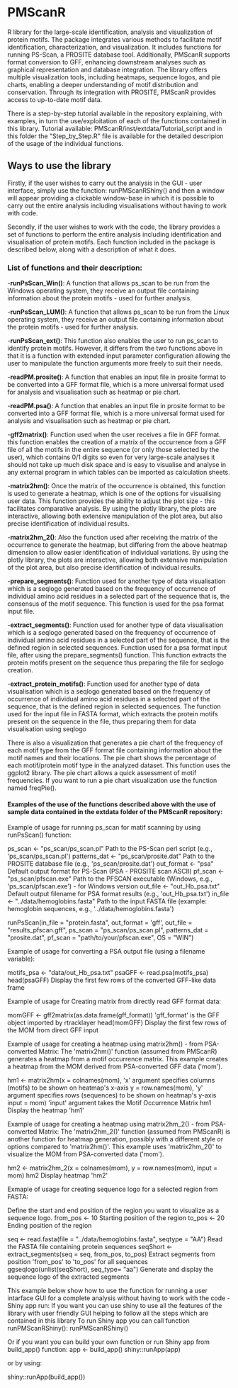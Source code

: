 # PMScanR
R library for the large-scale identification, analysis and visualization of protein motifs. 
The package integrates various methods to facilitate motif identification, characterization, and visualization. It includes functions for running PS-Scan, a PROSITE database tool. Additionally, PMScanR supports format conversion to GFF, enhancing downstream analyses such as graphical representation and database integration. The library offers multiple visualization tools, including heatmaps, sequence logos, and pie charts, enabling a deeper understanding of motif distribution and conservation. Through its integration with PROSITE, PMScanR provides access to up-to-date motif data.

There is a step-by-step tutorial available in the repository explaining, with examples, in turn the use/exploitation of each of the functions contained in this library. Tutorial available: PMScanR/inst/extdata/Tutorial_script and in this folder the "Step_by_Step.R" file is available for the detailed descripion of the usage of the individual functions.

## Ways to use the library
Firstly, if the user wishes to carry out the analysis in the GUI - user interface, simply use the function: runPMScanRShiny() and then a window will appear providing a clickable window-base in which it is possible to carry out the entire analysis including visualisations without having to work with code.

Secondly, if the user wishes to work with the code, the library provides a set of functions to perform the entire analysis including identification and visualisation of protein motifs. Each function included in the package is described below, along with a description of what it does.

### List of functions and their description:
-**runPsScan_Win()**: A function that allows ps_scan to be run from the Windows operating system, they receive an output file containing information about the protein motifs - used for further analysis.

-**runPsScan_LUM()**: A function that allows ps_scan to be run from the Linux operating system, they receive an output file containing information about the protein motifs - used for further analysis.

-**runPsScan_ext()**: This function also enables the user to run ps_scan to identify protein motifs. However, it differs from the two functions above in that it is a function with extended input parameter configuration allowing the user to manipulate the function arguments more freely to suit their needs.

-**readPM.prosite()**: A function that enables an input file in prosite format to be converted into a GFF format file, which is a more universal format used for analysis and visualisation such as heatmap or pie chart.

-**readPM.psa()**: A function that enables an input file in prosite format to be converted into a GFF format file, which is a more universal format used for analysis and visualisation such as heatmap or pie chart.

-**gff2matrix()**: Function used when the user receives a file in GFF format. this function enables the creation of a matrix of the occurrence from a GFF file of all the motifs in the entire sequence (or only those selected by the user), which contains 0/1 digits so even for very large-scale analyses it should not take up much disk space and is easy to visualise and analyse in any external program in which tables can be imported as calculation sheets.

-**matrix2hm()**: Once the matrix of the occurrence is obtained, this function is used to generate a heatmap, which is one of the options for visualising user data. This function provides the ability to adjust the plot size - this facilitates comparative analysis. By using the plotly library, the plots are interactive, allowing both extensive manipulation of the plot area, but also precise identification of individual results.

-**matrix2hm_2()**: Also the function used after receiving the matrix of the occurrence to generate the heatmap, but differing from the above heatmap dimension to allow easier identification of individual variations. By using the plotly library, the plots are interactive, allowing both extensive manipulation of the plot area, but also precise identification of individual results.

-**prepare_segments()**: Function used for another type of data visualisation which is a seqlogo generated based on the frequency of occurrence of individual amino acid residues in a selected part of the sequence that is, the consensus of the motif sequence. This function is used for the psa format input file.

-**extract_segments()**: Function used for another type of data visualisation which is a seqlogo generated based on the frequency of occurrence of individual amino acid residues in a selected part of the sequence, that is the defined region in selected sequences. Function used for a psa format input file, after using the prepare_segments() function. This function extracts the protein motifs present on the sequence thus preparing the file for seqlogo creation.

-**extract_protein_motifs()**: Function used for another type of data visualisation which is a seqlogo generated based on the frequency of occurrence of individual amino acid residues in a selected part of the sequence, that is the defined region in selected sequences. The function used for the input file in FASTA format, which extracts the protein motifs present on the sequence in the file, thus preparing them for data visualisation using seqlogo

There is also a visualization that generates a pie chart of the frequency of each motif type from the GFF format file containing information about the motif names and their locations. The pie chart shows the percentage of each motif/protein motif type in the analyzed dataset. This function uses the ggplot2 library. The pie chart allows a quick assessment of motif frequencies. If you want to run a pie chart visualization use the function named freqPie().

#### Examples of the use of the functions described above with the use of sample data contained in the extdata folder of the PMScanR repository:
Example of usage for running ps_scan for matif scanning by using runPsScan() function:

ps_scan <- "ps_scan/ps_scan.pl"        Path to the PS-Scan perl script (e.g., 'ps_scan/ps_scan.pl')
patterns_dat <- "ps_scan/prosite.dat"   Path to the PROSITE database file (e.g., 'ps_scan/prosite.dat')
out_format <- "psa"                    Default output format for PS-Scan (PSA - PROSITE scan ASCII)
pf_scan <- "ps_scan/pfscan.exe"         Path to the PFSCAN executable (Windows, e.g., 'ps_scan/pfscan.exe') - for Windows version
out_file <- "out_Hb_psa.txt"           Default output filename for PSA format results (e.g., 'out_Hb_psa.txt')
in_file <- "../data/hemoglobins.fasta"  Path to the input FASTA file (example: hemoglobin sequences, e.g., '../data/hemoglobins.fasta')

runPsScan(in_file = "protein.fasta", out_format = 'gff', out_file = "results_pfscan.gff",
          ps_scan = "ps_scan/ps_scan.pl", patterns_dat = "prosite.dat",
          pf_scan = "path/to/your/pfscan.exe", OS = "WIN")

Example of usage for converting a PSA output file (using a filename variable):

motifs_psa <- "data/out_Hb_psa.txt"
psaGFF <- read.psa(motifs_psa)
head(psaGFF)  Display the first few rows of the converted GFF-like data frame

Example of usage for Creating matrix from directly read GFF format data:

momGFF <- gff2matrix(as.data.frame(gff_format)) 'gff_format' is the GFF object imported by rtracklayer
head(momGFF) Display the first few rows of the MOM from direct GFF input

Example of usage for creating a heatmap using matrix2hm() - from PSA-converted Matrix:
The 'matrix2hm()' function (assumed from PMScanR) generates a heatmap from a motif occurrence matrix. This example creates a heatmap from the MOM derived from PSA-converted GFF data ('mom').

hm1 <- matrix2hm(x = colnames(mom),   'x' argument specifies columns (motifs) to be shown on heatmap's x-axis
                 y = row.names(mom),    'y' argument specifies rows (sequences) to be shown on heatmap's y-axis
                 input = mom)           'input' argument takes the Motif Occurrence Matrix
hm1  Display the heatmap 'hm1'

Example of usage for creating a heatmap using matrix2hm_2() - from PSA-converted Matrix:
The 'matrix2hm_2()' function (assumed from PMScanR) is another function for heatmap generation, possibly with a different style or options compared to 'matrix2hm()'. This example uses 'matrix2hm_2()' to visualize the MOM from PSA-converted data ('mom').

hm2 <- matrix2hm_2(x = colnames(mom),
                   y = row.names(mom),
                   input = mom)
hm2 Display heatmap 'hm2'

Exmaple of usage for creating sequence logo for a selected region from FASTA:

Define the start and end position of the region you want to visualize as a sequence logo.
from_pos <- 10  Starting position of the region
to_pos <- 20    Ending position of the region

seq <- read.fasta(file = "../data/hemoglobins.fasta", seqtype = "AA")   Read the FASTA file containing protein sequences
seqShort <- extract_segments(seq = seq, from_pos, to_pos)          Extract segments from position 'from_pos' to 'to_pos' for all sequences
ggseqlogo(unlist(seqShort), seq_type= "aa")                        Generate and display the sequence logo of the extracted segments

This example below show how to use the function for running a user intarface GUI for a complete analysis without having to work with the code - Shiny app run:
If you want you can use shiny to use all the features of the library with user friendly GUI helping to follow all the steps which are contained in this library
To run Shiny app you can call function runPMScanRShiny():
runPMScanRShiny()

Or if you want you can build your own function or run Shiny app from build_app() function:
app <- build_app()
shiny::runApp(app)

or by using:

shiny::runApp(build_app())
